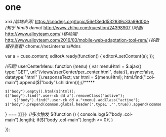 # one
xixi
/*前端资源*/
https://cnodejs.org/topic/56ef3edd532839c33a99d00e    
/*知乎 html5 demo*/
http://www.zhihu.com/question/24398907
/*阿里*/
http://www.alloyteam.com/
/*移动端*/
http://www.alloyteam.com/2016/03/mobile-web-adaptation-tool-rem/
/*谷歌缓存查看*/
chome://net.internals/#dns


var a = cuso.content;
editorA.ready(function() {
	editorA.setContent(a);
 });
 
 
 /*问题*/
 userCenterMenu: function (menu) {
	var menuHtml = $.ajax({
		type:"GET",
		url:"/views/userCenter/per_center.html",
		data:{},
		async:false,
		datetype:"html"
	}).responseText;
	var html = $(menuHtml);
	html.find(".col-main").append($("body").children());//*****
	
	$("body").empty().html($(html));
	$("body").find(".user-ck dd a").removeClass("active");
    	$("body").find(".user-ck dd a."+menu).addClass("active");
	$("body").prepend(common.global.header('.type1','',true)).append(common.global.footer()).show();
}
=== 》》》》//多次触发
$(function () {
	console.log($("body .col-main").length);
	if($("body .col-main").length <= 0){
	}
    
});
